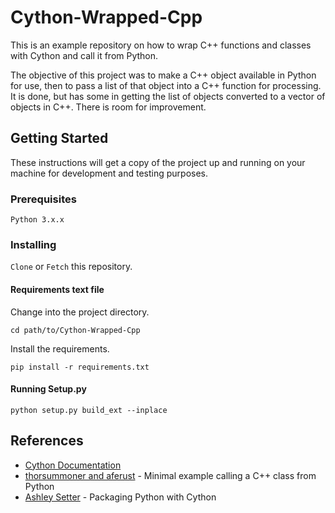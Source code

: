 # Cython-Wrapped-Cpp
This is an example repository on how to wrap C++ functions and classes with Cython and call it from Python.

The objective of this project was to make a C++ object available in Python for use,
then to pass a list of that object into a C++ function for processing. It is done, but
has some in getting the list of objects converted to a vector of objects in C++.
There is room for improvement. 

## Getting Started ##
These instructions will get a copy of the project up and running on your machine for development and testing purposes.

### Prerequisites ###
`Python 3.x.x`

### Installing ###
`Clone` or `Fetch` this repository.

#### Requirements text file ####
Change into the project directory.
```
cd path/to/Cython-Wrapped-Cpp
```
Install the requirements.
```
pip install -r requirements.txt
```
#### Running Setup.py ####
```
python setup.py build_ext --inplace
```

## References ##
- <a href="http://docs.cython.org/en/latest/src/userguide/wrapping_CPlusPlus.html">Cython Documentation</a>
- <a href="https://gist.github.com/thorsummoner/e0b62f4e4b2d90292fc5b7493be93a25">thorsummoner and aferust</a> - Minimal example calling a C++ class from Python
- <a href="https://github.com/AshleySetter/HowToPackageCythonAndCppFuncs">Ashley Setter</a> - Packaging Python with Cython
